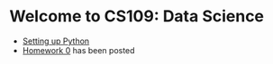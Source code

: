 Welcome to CS109: Data Science
=======


* [Setting up Python](https://github.com/cs109/content/wiki/Installing-Python)
* [Homework 0](http://nbviewer.ipython.org/urls/raw.github.com/cs109/content/master/HW0.ipynb) has been posted
